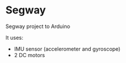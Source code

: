 # Segway
Segway project to Arduino

It uses:
- IMU sensor (accelerometer and gyroscope)
- 2 DC motors
